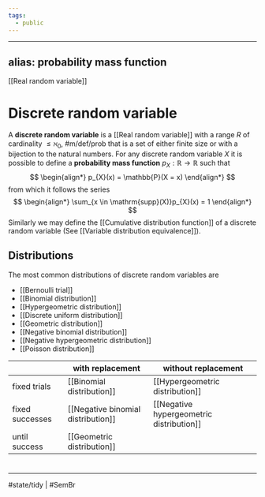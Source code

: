 ```yaml
---
tags:
  - public
---
```

---
alias: probability mass function
---
[[Real random variable]]
# Discrete random variable
A **discrete random variable** is a [[Real random variable]] with a range $R$ of cardinality $\leq \aleph_{0}$, #m/def/prob 
that is a set of either finite size or with a bijection to the natural numbers.
For any discrete random variable $X$ it is possible to define a **probability mass function** $p_X : \mathbb{R} \to \mathbb{R}$ such that
$$
\begin{align*}
p_{X}(x) = \mathbb{P}(X = x)
\end{align*}
$$
from which it follows the series
$$
\begin{align*}
\sum_{x \in \mathrm{supp}(X)}p_{X}(x) = 1
\end{align*}
$$
Similarly we may define the [[Cumulative distribution function]] of a discrete random variable 
(See [[Variable distribution equivalence]]).

## Distributions
The most common distributions of discrete random variables are
- [[Bernoulli trial]]
- [[Binomial distribution]]
- [[Hypergeometric distribution]]
- [[Discrete uniform distribution]]
- [[Geometric distribution]]
- [[Negative binomial distribution]]
- [[Negative hypergeometric distribution]]
- [[Poisson distribution]]

|                 | with replacement                   | without replacement                      |
| --------------- | ---------------------------------- | ---------------------------------------- |
| fixed trials    | [[Binomial distribution]]          | [[Hypergeometric distribution]]          |
| fixed successes | [[Negative binomial distribution]] | [[Negative hypergeometric distribution]] |
| until success   | [[Geometric distribution]]         |                                          |

#
---
#state/tidy | #SemBr
